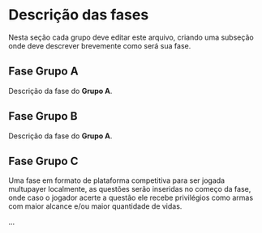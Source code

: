 # Descrição das fases

Nesta seção cada grupo deve editar este arquivo, criando uma subseção onde deve descrever brevemente como será sua fase.

## Fase Grupo A

Descrição da fase do **Grupo A**. 

## Fase Grupo B

Descrição da fase do **Grupo A**. 

## Fase Grupo C

Uma fase em formato de plataforma competitiva para ser jogada multupayer localmente, as questões serão inseridas no começo da fase, onde caso o jogador acerte a questão ele recebe privilégios como armas com maior alcance e/ou maior quantidade de vidas. 


...

